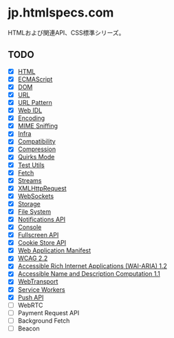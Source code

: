 # jp.htmlspecs.com
HTMLおよび関連API、CSS標準シリーズ。

## TODO

- [x] [HTML](https://jp.htmlspecs.com/)
- [x] [ECMAScript](https://ecma262.com/jp)
- [x] [DOM](https://jp.htmlspecs.com/dom/)
- [x] [URL](https://jp.htmlspecs.com/url/)
- [x] [URL Pattern](https://jp.htmlspecs.com/urlpattern/)
- [x] [Web IDL](https://jp.htmlspecs.com/webidl/)
- [x] [Encoding](https://jp.htmlspecs.com/encoding/)
- [x] [MIME Sniffing](https://jp.htmlspecs.com/mimesniff/)
- [x] [Infra](https://jp.htmlspecs.com/infra/)
- [x] [Compatibility](https://jp.htmlspecs.com/compat/)
- [x] [Compression](https://jp.htmlspecs.com/compression/)
- [x] [Quirks Mode](https://jp.htmlspecs.com/quirks/)
- [x] [Test Utils](https://jp.htmlspecs.com/testutils/)
- [x] [Fetch](https://jp.htmlspecs.com/fetch/)
- [x] [Streams](https://jp.htmlspecs.com/streams/)
- [x] [XMLHttpRequest](https://jp.htmlspecs.com/xhr/)
- [x] [WebSockets](https://jp.htmlspecs.com/websockets/)
- [x] [Storage](https://jp.htmlspecs.com/storage/)
- [x] [File System](https://jp.htmlspecs.com/fs/)
- [x] [Notifications API](https://jp.htmlspecs.com/notifications/)
- [x] [Console](https://jp.htmlspecs.com/console/)
- [x] [Fullscreen API](https://jp.htmlspecs.com/fullscreen/)
- [x] [Cookie Store API](https://jp.htmlspecs.com/cookiestore/)
- [x] [Web Application Manifest](https://jp.htmlspecs.com/appmanifest/)
- [x] [WCAG 2.2](https://jp.htmlspecs.com/WCAG/)
- [x] [Accessible Rich Internet Applications (WAI-ARIA) 1.2](https://jp.htmlspecs.com/wai-aria/)
- [x] [Accessible Name and Description Computation 1.1](https://jp.htmlspecs.com/accname/)
- [x] [WebTransport](https://jp.htmlspecs.com/webtransport/)
- [x] [Service Workers](https://jp.htmlspecs.com/service-workers/)
- [x] [Push API](https://jp.htmlspecs.com/push-api/)
- [ ] WebRTC
- [ ] Payment Request API
- [ ] Background Fetch
- [ ] Beacon

